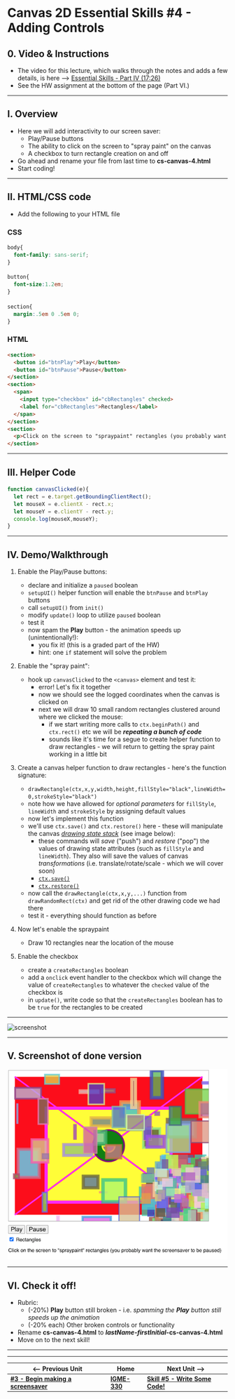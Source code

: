 # Canvas 2D Essential Skills #4 - Adding Controls

## 0. Video & Instructions

- The video for this lecture, which walks through the notes and adds a few details, is here --> [Essential Skills - Part IV (17:26)](https://video.rit.edu/Watch/330-essential-skills-4)
- See the HW assignment at the bottom of the page (Part VI.)

<hr>

## I. Overview
- Here we will add interactivity to our screen saver:
  - Play/Pause buttons
  - The ability to click on the screen to "spray paint" on the canvas
  - A checkbox to turn rectangle creation on and off
- Go ahead and rename your file from last time to **cs-canvas-4.html**
- Start coding!

<hr>

## II. HTML/CSS code

- Add the following to your HTML file

### CSS
```css
body{
  font-family: sans-serif;
}
	
button{
  font-size:1.2em;
}
	
section{
  margin:.5em 0 .5em 0;
}
```

### HTML

```html
<section>
  <button id="btnPlay">Play</button>
  <button id="btnPause">Pause</button>
</section>
<section>
  <span>
    <input type="checkbox" id="cbRectangles" checked>
    <label for="cbRectangles">Rectangles</label>
  </span>
</section>
<section>
  <p>Click on the screen to "spraypaint" rectangles (you probably want the screensaver to be paused)</p>
</section>
```

<hr>

## III. Helper Code

```js
function canvasClicked(e){
  let rect = e.target.getBoundingClientRect();
  let mouseX = e.clientX - rect.x;
  let mouseY = e.clientY - rect.y;
  console.log(mouseX,mouseY);
}
```


<hr>

## IV. Demo/Walkthrough

1) Enable the Play/Pause buttons:

    - declare and initialize a `paused` boolean
    - `setupUI()` helper function will enable the `btnPause` and `btnPlay` buttons
    - call `setupUI()` from `init()`
    - modify `update()` loop to utilize `paused` boolean
    - test it
    - now spam the **Play** button - the animation speeds up (unintentionally!):
      - you fix it! (this is a graded part of the HW)
      - hint: one `if` statement will solve the problem
      
2) Enable the "spray paint":

    - hook up `canvasClicked` to the `<canvas>` element and test it:
      - error! Let's fix it together
      - now we should see the logged coordinates when the canvas is clicked on
      - next we will draw 10 small random rectangles clustered around where we clicked the mouse:
        - if we start writing more calls to `ctx.beginPath()` and `ctx.rect()` etc we will be ***repeating a bunch of code***
        - sounds like it's time for a segue to create helper function to draw rectangles - we will return to getting the spray paint working in a little bit
	
3) Create a canvas helper function to draw rectangles - here's the function signature:

    - `drawRectangle(ctx,x,y,width,height,fillStyle="black",lineWidth=0,strokeStyle="black")`
    - note how we have allowed for *optional parameters* for `fillStyle`, `lineWidth` and `strokeStyle` by assigning default values
    - now let's implement this function
    - we'll use `ctx.save()` and `ctx.restore()` here - these will manipulate the canvas [*drawing state stack*](https://developer.mozilla.org/en-US/docs/Web/API/Canvas_API/Tutorial/Transformations) (see image below):
      - these commands will *save* ("push") and *restore* ("pop") the values of drawing state attributes (such as `fillStyle` and `lineWidth`). They also will save the values of canvas *transformations* (i.e. translate/rotate/scale - which we will cover soon)  
      - [`ctx.save()`](https://developer.mozilla.org/en-US/docs/Web/API/CanvasRenderingContext2D/save)
      - [`ctx.restore()`](https://developer.mozilla.org/en-US/docs/Web/API/CanvasRenderingContext2D/restore)
    - now call the `drawRectangle(ctx,x,y,...)` function from `drawRandomRect(ctx)` and get rid of the other drawing code we had there
    - test it - everything should function as before
    
4) Now let's enable the spraypaint

    - Draw 10 rectangles near the location of the mouse

5) Enable the checkbox

    - create a `createRectangles` boolean
    - add a `onclick` event handler to the checkbox which will change the value of `createRectangles` to whatever the `checked` value of the checkbox is
    - in `update()`, write code so that the `createRectangles` boolean has to be `true` for the rectangles to be created
  
<hr>
 
![screenshot](_images/canvas-drawing-stack.jpg)

<hr>

## V. Screenshot of done version

![screenshot](./_canvas-images/screen-saver-5.png)

<hr>

## VI. Check it off!

- Rubric:
  - (-20%) **Play** button still broken - i.e. *spamming the **Play** button still speeds up the animation*
  - (-20% each) Other broken controls or functionality
- Rename **cs-canvas-4.html** to ***lastName-firstInitial*-cs-canvas-4.html**
- Move on to the next skill!

<hr><hr>

| <-- Previous Unit | Home | Next Unit -->
| --- | --- | --- 
|  [**#3 - Begin making a screensaver**](3-begin-making-screensaver.md) |  [**IGME-330**](../README.md) | [**Skill #5 - Write Some Code!**](5-write-some-code.md)
